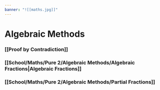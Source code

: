 ```yaml
---
banner: "![[maths.jpg]]"
---
```

# Algebraic Methods

### [[Proof by Contradiction]]

### [[School/Maths/Pure 2/Algebraic Methods/Algebraic Fractions|Algebraic Fractions]]

### [[School/Maths/Pure 2/Algebraic Methods/Partial Fractions]]